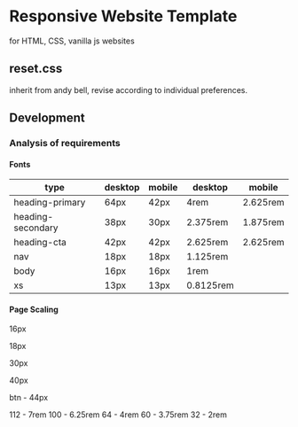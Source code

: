 # Responsive Website Template

for HTML, CSS, vanilla js websites

## reset.css

inherit from andy bell, revise according to individual preferences.

## Development

### Analysis of requirements

#### Fonts

| type              | desktop | mobile | desktop   | mobile   |
| ----------------- | ------- | ------ | --------- | -------- |
| heading-primary   | 64px    | 42px   | 4rem      | 2.625rem |
| heading-secondary | 38px    | 30px   | 2.375rem  | 1.875rem |
| heading-cta       | 42px    | 42px   | 2.625rem  | 2.625rem |
| nav               | 18px    | 18px   | 1.125rem  |          |
| body              | 16px    | 16px   | 1rem      |          |
| xs                | 13px    | 13px   | 0.8125rem |          |

#### Page Scaling

16px

18px

30px

40px

btn - 44px

112 - 7rem
100 - 6.25rem
64 - 4rem
60 - 3.75rem
32 - 2rem
